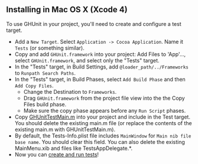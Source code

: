 
## Installing in Mac OS X (Xcode 4)

To use GHUnit in your project, you'll need to create and configure a test target.

- Add a `New Target`. Select `Application -> Cocoa Application`. Name it `Tests` (or something similar).
 - Copy and add `GHUnit.framework` into your project: Add Files to 'App'..., select `GHUnit.framework`, and select only the "Tests" target.
 - In the "Tests" target, in Build Settings, add `@loader_path/../Frameworks` to `Runpath Search Paths`.
 - In the "Tests" target, in Build Phases, select `Add Build Phase` and then `Add Copy Files`. 
    - Change the Destination to `Frameworks`.
    - Drag `GHUnit.framework` from the project file view into the the Copy Files build phase.
    - Make sure the copy phase appears before any `Run Script` phases.
- Copy [GHUnitTestMain.m](http://github.com/gabriel/gh-unit/tree/master/Classes-MacOSX/GHUnitTestMain.m) into your project and include in the Test target. You should delete the existing main.m file (or replace the contents of the existing main.m with GHUnitTestMain.m).
- By default, the Tests-Info.plist file includes `MainWindow` for `Main nib file base name`. You should clear this field. You can also delete the existing MainMenu.xib and files like TestsAppDelegate.*.
- Now you can [create and run tests](guide_testing)!